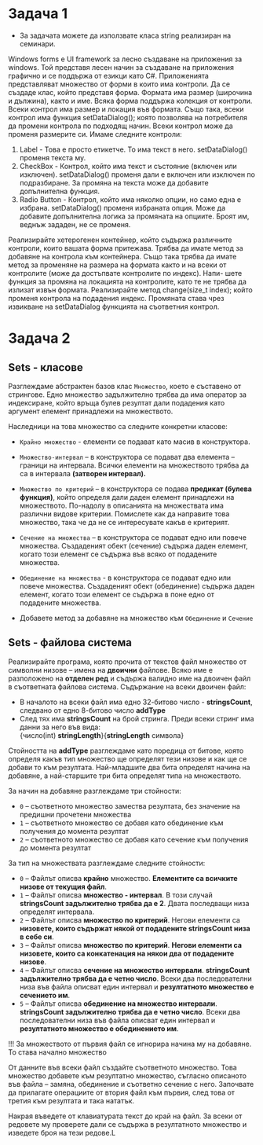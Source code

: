 #  Задача 1

* За задачата можете да използвате класа string реализиран на семинари.

Windows forms е UI framework за лесно създаване на приложения за windows. Той
представя лесен начин за създаване на приложения графично и се поддържа от
езикци като C#. Приложенията представляват множество от форми в които има
контроли.
Да се създаде клас, който представя форма. Формата има размер (широчина и дължина), както и име. Всяка форма поддържа колекция от контроли.
Всеки контрол има размер и локация във формата. Също така, всеки контрол има
функция setDataDialog(); която позволява на потребителя да промени контрола по
подходящ начин. Всеки контрол може да променя размерите си.
Имаме следните контроли:

1. Label - Това е просто етикетче. То има текст в него. setDataDialog() променя
    текста му.
2. CheckBox - Контрол, който има текст и състояние (включен или изключен).
    setDataDialog() променя дали е включен или изключен по подразбиране. За
    промяна на текста може да добавите допълнителна функция.
3. Radio Button - Контрол, който има няколко опции, но само една е избрана.
    setDataDialog() променя избраната опция. Може да добавите допълнителна
    логика за промяната на опциите. Броят им, веднъж зададен, не се променя.

Реализирайте хетерогенен контейнер, който съдържа различните контроли, които
вашата форма притежава. Трябва да имате метод за добавяне на контрола към контейнера. Също така трябва да имате метод за променяне на размера на формата
както и на всеки от контролите (може да достъпвате контролите по индекс). Напи-
шете функция за промяна на локацията на контролите, като те не трябва да излизат
извън формата.
Реализирайте метод change(size_t index); който променя контрола на подадения индекс. Промяната става чрез извикване на setDataDialog функцията на съответния
контрол.

# Задача 2
## Sets - класове

Разглеждаме абстрактен базов клас `Множество`, което е съставено от стрингове. Едно множество задължително трябва да има оператор за индексиране, който връща булев резултат дали подадения като аргумент елемент принадлежи на множеството.

Наследници на това множество са следните конкретни класове:

- `Крайно множество` - елементи се подават като масив в конструктора.

- `Множество-интервал` – в конструктора се подават два елемента – граници на интервала. Всички елементи на множеството трябва да са в интервала **(затворен интервал).**

- `Множество по критерий` – в конструктора се подава **предикат (булева функция)**, който определя дали даден елемент принадлежи на множеството. По-надолу в описанията на множествата има различни видове критерии. Помислете как да направите това множество, така че да не се интересувате какъв е критерият.

- `Сечение на множества` – в конструктора се подават едно или повече множества. Създаденият обект (сечение) съдържа даден елемент, когато този елемент се съдържа във всяко от подадените множества.

- `Обединение на множества` - в конструктора се подават едно или повече множества. Създаденият обект (обединение) съдържа даден елемент, когато този елемент се съдържа в поне едно от подадените множества.

- Добавете метод за добавяне на множество към `Обединение` и `Сечение`

## Sets - файлова система

Реализирайте програма, която прочита от текстов файл множество от символни низове – имена на **двоични** файлове. Всяко име е разположено на **отделен ред** и съдържа валидно име на двоичен файл в съответната файлова система. Съдържание на всеки двоичен файл:

- В началото на всеки файл има едно 32-битово число - **stringsCount**, следвано от едно 8-битово число **addType** 
- След тях има **stringsCount** на брой стринга. Преди всеки стринг има данни за него във вида: </br>
{число(int) **stringLength**}{**stringLength** символа} 

Стойността на **addType** разглеждаме като поредица от битове, която определя какъв тип множество ще определят тези низове и как ще се добави то към резултата. Най-младшите два бита определят начина на добавяне, а най-старшите три бита определят типа на множеството.

За начин на добавяне разглеждаме три стойности:
- `0` – съответното множество замества резултата, без значение на предишни прочетени множества
- `1` – съответното множество се добавя като обединение към получения до момента резултат
- `2` – съответното множество се добавя като сечение към получения до момента резултат

За тип на множествата разглеждаме следните стойности:
- `0` – Файлът описва **крайно** множество. **Елементите са всичките низове от текущия файл**.
- `1` – Файлът описва **множество - интервал**. В този случай **stringsCount задължително трябва да е 2**. Двата последващи низа определят интервала.
- `2` – Файлът описва **множество по критерий**. Негови елементи са **низовете, които съдържат някой от подадените stringsCount низа в себе си**.
- `3` – Файлът описва **множество по критерий**. **Негови елементи са низовете, които са конкатенация на някои два от подадените низове**.
- `4` – Файлът описва **сечение на множество интервали**. **stringsCount задължително трябва да е четно число**. Всеки два последователни низа във файла описват един интервал и **резултатното множество е сечението им**.
- `5` – Файлът описва **обединение на множество интервали**. **stringsCount задължително трябва да е четно число**. Всеки два последователни низа във файла описват един интервал и **резултатното множество е обединението им**.

!!! За множеството от първия файл се игнорира начина му на добавяне. То става начално множество 

От данните във всеки файл създайте съответното множество. Това множество добавете към резултатно множество, съгласно описаното във файла – замяна, обединение и съответно сечение с него. Започвате да прилагате операциите от втория файл към първия, след това от третия към резултата и така нататък.

Накрая въведете от клавиатурата текст до край на файл. За всеки от редовете му проверете дали се съдържа в резултатното множество и изведете броя на тези редове.L